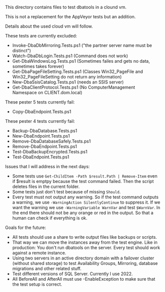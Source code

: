 This directory contains files to test dbatools in a clound vm.

This is not a replacement for the AppVeyor tests but an addition.

Details about the used cloud vm will follow.

These tests are currently excluded:
* Invoke-DbaDbMirroring.Tests.ps1 ("the partner server name must be distinct")
* Watch-DbaDbLogin.Tests.ps1 (Command does not work)
* Get-DbaWindowsLog.Tests.ps1 (Sometimes failes and gets no data, sometimes takes forever)
* Get-DbaPageFileSetting.Tests.ps1 (Classes Win32_PageFile and Win32_PageFileSetting do not return any information)
* New-DbaSsisCatalog.Tests.ps1 (needs an SSIS server)
* Get-DbaClientProtocol.Tests.ps1 (No ComputerManagement Namespace on CLIENT.dom.local)

These pester 5 tests currently fail:
* Copy-DbaEndpoint.Tests.ps1

These pester 4 tests currently fail:
* Backup-DbaDatabase.Tests.ps1
* New-DbaEndpoint.Tests.ps1
* Remove-DbaDatabaseSafely.Tests.ps1
* Remove-DbaEndpoint.Tests.ps1
* Test-DbaBackupEncrypted.Tests.ps1
* Test-DbaEndpoint.Tests.ps1

Issues that I will address in the next days:
* Some tests use `Get-ChildItem -Path $result.Path | Remove-Item` even if $result is emptpy because the test command failed. Then the script deletes files in the current folder.
* Some tests just don't test because of missing `Should`.
* Every test must not output any warning. So if the test command outputs a warning, we use `-WarningAction SilentlyContinue` to suppress it. If we want the warning we use `-WarningVariable WarnVar` and test `$WarnVar`. In the end there should not be any orange or red in the output. So that a human can check if everything is ok.

Goals for the future:
* All tests should use a share to write output files like backups or scripts.
* That way we can move the instances away from the test engine. Like in production: You don't run dbatools on the server. Every test should work against a remote instance.
* Using two servers in an active directory domain with a failover cluster (without shared storage) to test Availability Groups, Mirroring, database migrations and other related stuff.
* Test different versions of SQL Server. Currently I use 2022.
* All BeforeAll and AfterAll must use -EnableException to make sure that the test setup is correct.
